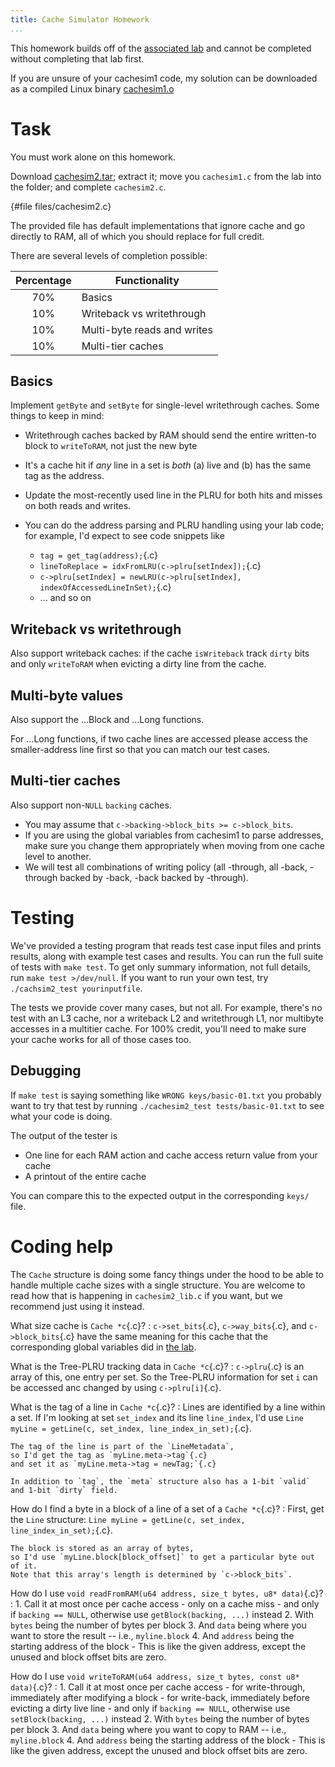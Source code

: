 ```yaml
---
title: Cache Simulator Homework
...
```


This homework builds off of the [associated lab](cachesim1.html) and cannot be completed without completing that lab first.

If you are unsure of your cachesim1 code, my solution can be downloaded as a compiled Linux binary [cachesim1.o](files/cachesim1.o)

# Task

You must work alone on this homework.

Download [cachesim2.tar](files/cachesim2.tar);
extract it;
move you `cachesim1.c` from the lab into the folder;
and complete `cachesim2.c`.

{#file files/cachesim2.c}

The provided file has default implementations that ignore cache and go directly to RAM, all of which you should replace for full credit.

There are several levels of completion possible:

| Percentage | Functionality |
|:----------:|---------------|
| 70%        | Basics |
| 10%        | Writeback vs writethrough |
| 10%        | Multi-byte reads and writes |
| 10%        | Multi-tier caches |


## Basics

Implement `getByte` and `setByte` for single-level writethrough caches.
Some things to keep in mind:

- Writethrough caches backed by RAM should send the entire written-to block to `writeToRAM`, not just the new byte

- It's a cache hit if *any* line in a set is *both* (a) live and (b) has the same tag as the address.

- Update the most-recently used line in the PLRU for both hits and misses on both reads and writes.

- You can do the address parsing and PLRU handling using your lab code; for example, I'd expect to see code snippets like
    - `tag = get_tag(address);`{.c}
    - `lineToReplace = idxFromLRU(c->plru[setIndex]);`{.c}
    - `c->plru[setIndex] = newLRU(c->plru[setIndex], indexOfAccessedLineInSet);`{.c}
    - ... and so on

## Writeback vs writethrough

Also support writeback caches:
if the cache `isWriteback`
track `dirty` bits
and only `writeToRAM` when evicting a dirty line from the cache.

## Multi-byte values

Also support the …Block and …Long functions.

For …Long functions, if two cache lines are accessed
please access the smaller-address line first so that you can match our test cases.

## Multi-tier caches

Also support non-`NULL` `backing` caches.

- You may assume that `c->backing->block_bits >= c->block_bits`.
- If you are using the global variables from cachesim1 to parse addresses, make sure you change them appropriately when moving from one cache level to another.
- We will test all combinations of writing policy (all -through, all -back, -through backed by -back, -back backed by -through).


# Testing

We've provided a testing program that reads test case input files and prints results,
along with example test cases and results.
You can run the full suite of tests with `make test`.
To get only summary information, not full details, run `make test >/dev/null`.
If you want to run your own test, try `./cachsim2_test yourinputfile`.

The tests we provide cover many cases, but not all.
For example, there's no test with an L3 cache, nor a writeback L2 and writethrough L1, nor multibyte accesses in a multitier cache.
For 100% credit, you'll need to make sure your cache works for all of those cases too.


## Debugging

If `make test` is saying something like `WRONG keys/basic-01.txt` you probably want to try that test by running `./cachesim2_test tests/basic-01.txt` to see what your code is doing. 

The output of the tester is

- One line for each RAM action and cache access return value from your cache
- A printout of the entire cache

You can compare this to the expected output in the corresponding `keys/` file.



# Coding help

The `Cache` structure is doing some fancy things under the hood to be able to handle multiple cache sizes with a single structure. You are welcome to read how that is happening in `cachesim2_lib.c` if you want, but we recommend just using it instead.

What size cache is `Cache *c`{.c}?
:   `c->set_bits`{.c}, `c->way_bits`{.c}, and `c->block_bits`{.c} have the same meaning for this cache that the corresponding global variables did in [the lab](cachesim1.html).

What is the Tree-PLRU tracking data in `Cache *c`{.c}?
:   `c->plru`{.c} is an array of this, one entry per set.
    So the Tree-PLRU information for set `i` can be accessed anc changed by using `c->plru[i]`{.c}.

What is the tag of a line in `Cache *c`{.c}?
:   Lines are identified by a line within a set.
    If I'm looking at set `set_index` and its line `line_index`, I'd use
    `Line myLine = getLine(c, set_index, line_index_in_set);`{.c}.
    
    The tag of the line is part of the `LineMetadata`,
    so I'd get the tag as `myLine.meta->tag`{.c}
    and set it as `myLine.meta->tag = newTag;`{.c}
    
    In addition to `tag`, the `meta` structure also has a 1-bit `valid` and 1-bit `dirty` field.
    
How do I find a byte in a block of a line of a set of a `Cache *c`{.c}?
:   First, get the `Line` structure:
    `Line myLine = getLine(c, set_index, line_index_in_set);`{.c}.
    
    The block is stored as an array of bytes,
    so I'd use `myLine.block[block_offset]` to get a particular byte out of it.
    Note that this array's length is determined by `c->block_bits`.

How do I use `void readFromRAM(u64 address, size_t bytes, u8* data)`{.c}?
:   1. Call it at most once per cache access
        - only on a cache miss
        - and only if `backing == NULL`, otherwise use `getBlock(backing, ...)` instead
    2. With `bytes` being the number of bytes per block
    3. And `data` being where you want to store the result -- i.e., `myline.block`
    4. And `address` being the starting address of the block
        - This is like the given address, except the unused and block offset bits are zero.

How do I use `void writeToRAM(u64 address, size_t bytes, const u8* data)`{.c}?
:   1. Call it at most once per cache access
        - for write-through, immediately after modifying a block
        - for write-back, immediately before evicting a dirty live line
        - and only if `backing == NULL`, otherwise use `setBlock(backing, ...)` instead
    2. With `bytes` being the number of bytes per block
    3. And `data` being where you want to copy to RAM -- i.e., `myline.block`
    4. And `address` being the starting address of the block
        - This is like the given address, except the unused and block offset bits are zero.
